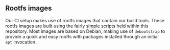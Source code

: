 ## Rootfs images

Our CI setup makes use of rootfs images that contain our build tools.
These rootfs images are built using the fairly simple scripts held within this repository.
Most images are based on Debian, making use of `debootstrap` to provide a quick and easy rootfs with packages installed through an initial `apt` invocation.

